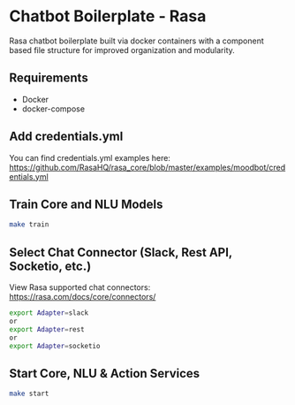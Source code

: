 ﻿# Chatbot Boilerplate - Rasa

Rasa chatbot boilerplate built via docker containers with a component based file structure for improved organization and modularity.

## Requirements
- Docker
- docker-compose

## Add credentials.yml
You can find credentials.yml examples here:<br>
https://github.com/RasaHQ/rasa_core/blob/master/examples/moodbot/credentials.yml

## Train Core and NLU Models
``` bash
make train
```

## Select Chat Connector (Slack, Rest API, Socketio, etc.)
View Rasa supported chat connectors:<br>
https://rasa.com/docs/core/connectors/
``` bash
export Adapter=slack
or 
export Adapter=rest
or 
export Adapter=socketio
```

## Start Core, NLU & Action Services
``` bash
make start
```
